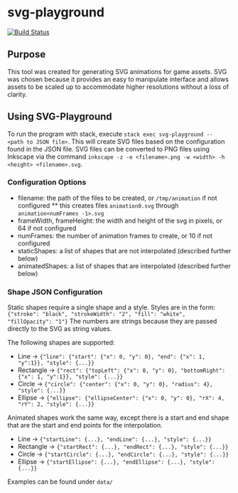 # svg-playground

[![Build Status](https://travis-ci.org/matt-keibler/svg-playground.svg?branch=master)](https://travis-ci.org/matt-keibler/svg-playground)

## Purpose
This tool was created for generating SVG animations for game assets. SVG was chosen because it provides an easy to manipulate interface and allows assets to be scaled up to accommodate higher resolutions without a loss of clarity. 

## Using SVG-Playground
To run the program with stack, execute `stack exec svg-playground -- <path to JSON file>`. This will create SVG files based on the configuration found in the JSON file. SVG files can be converted to PNG files using Inkscape via the command `inkscape -z -e <filename>.png -w <width> -h <height> <filename>.svg`.

### Configuration Options
* filename: the path of the files to be created, or `/tmp/animation` if not configured
** this creates files `animation0.svg` through `animation<numFrames -1>.svg`
* frameWidth, frameHeight: the width and height of the svg in pixels, or 64 if not configured
* numFrames: the number of animation frames to create, or 10 if not configured
* staticShapes: a list of shapes that are not interpolated (described further below)
* animatedShapes: a list of shapes that are interpolated (described further below)

### Shape JSON Configuration
Static shapes require a single shape and a style. Styles are in the form:
`{"stroke": "black", "strokeWidth": "2", "fill": "white", "fillOpacity": "1"}`
The numbers are strings because they are passed directly to the SVG as string values.

The following shapes are supported:
* Line -> `{"line": {"start": {"x": 0, "y": 0}, "end": {"x": 1, "y":1}}, "style": {...}}`
* Rectangle -> `{"rect": {"topLeft": {"x": 0, "y": 0}, "bottomRight": {"x": 1, "y":1}}, "style": {...}}`
* Circle -> `{"circle": {"center": {"x": 0, "y": 0}, "radius": 4}, "style": {...}}`
* Ellipse -> `{"ellipse": {"ellipseCenter": {"x": 0, "y": 0}, "rX": 4, "rY": 2, "style": {...}}`

Animated shapes work the same way, except there is a start and end shape that are the start and end points for the interpolation.
* Line -> `{"startLine": {...}, "endLine": {...}, "style": {...}}`
* Rectangle -> `{"startRect": {...}, "endRect": {...}, "style": {...}}`
* Circle -> `{"startCircle": {...}, "endCircle": {...}, "style": {...}}`
* Ellipse -> `{"startEllipse": {...}, "endEllipse": {...}, "style": {...}}`

Examples can be found under `data/`
